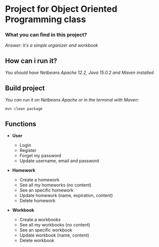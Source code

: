 # Project for Object Oriented Programming class

### What you can find in this project?

*Answer: It´s a simple organizer and workbook*

## How can i run it?

*You should have Netbeans Apache 12.2, Java 15.0.2 and Maven installed*

## Build project
*You can run it on Netbeans Apache or in the terminal with Maven:*

`mvn clean package`

## Functions
- **User**
    - Login
    - Register
    - Forget my password
    - Update username, email and password

- **Homework**
    - Create a homework
    - See all my homeworks (no content)
    - See an specific homework
    - Update homework (name, expiration, content)
    - Delete homework

- **Workbook**
    - Create a workbooks
    - See all my workbooks (no content)
    - See an specific workbook
    - Update workbook (name, content)
    - Delete workbook
